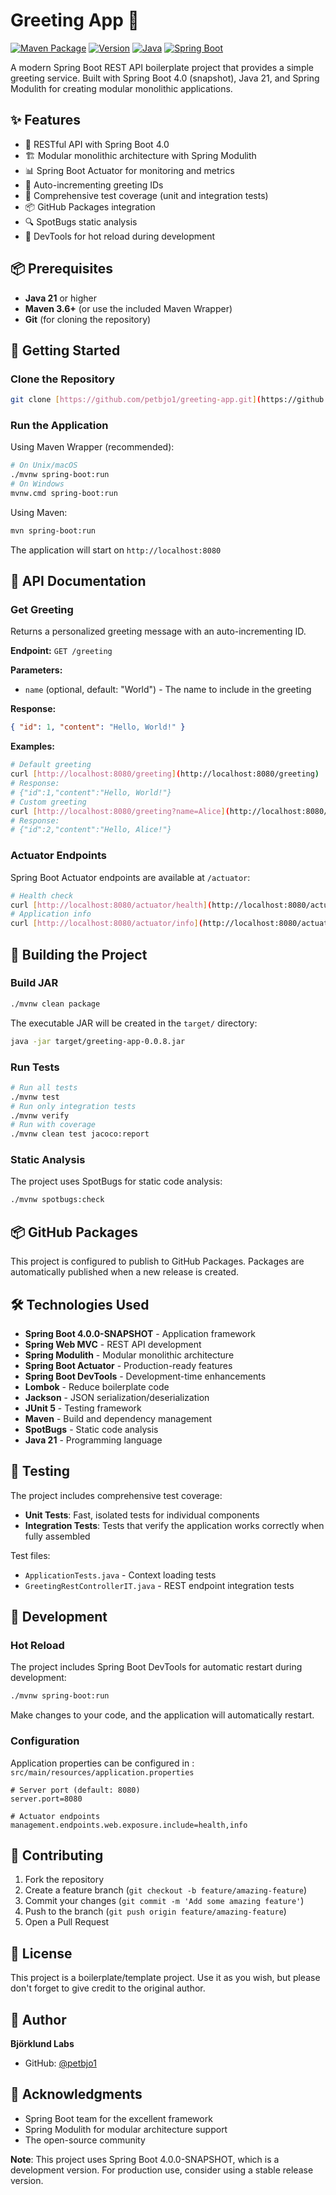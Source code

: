 # Greeting App 👋

[![Maven Package](https://github.com/petbjo1/greeting-app/actions/workflows/maven-publish.yml/badge.svg)](https://github.com/petbjo1/greeting-app/actions/workflows/maven-publish.yml)
[![Version](https://img.shields.io/badge/version-0.0.8-blue.svg)](https://github.com/petbjo1/greeting-app)
[![Java](https://img.shields.io/badge/Java-21-orange.svg)](https://www.oracle.com/java/)
[![Spring Boot](https://img.shields.io/badge/Spring%20Boot-4.0.0--SNAPSHOT-brightgreen.svg)](https://spring.io/projects/spring-boot)

A modern Spring Boot REST API boilerplate project that provides a simple greeting service. Built with Spring Boot 4.0 (snapshot), Java 21, and Spring Modulith for creating modular monolithic applications.

## ✨ Features

- 🚀 RESTful API with Spring Boot 4.0
- 🏗️ Modular monolithic architecture with Spring Modulith
- 📊 Spring Boot Actuator for monitoring and metrics
- 🔄 Auto-incrementing greeting IDs
- 🧪 Comprehensive test coverage (unit and integration tests)
- 📦 GitHub Packages integration
- 🔍 SpotBugs static analysis
- 🔧 DevTools for hot reload during development

## 📦 Prerequisites

- **Java 21** or higher
- **Maven 3.6+** (or use the included Maven Wrapper)
- **Git** (for cloning the repository)

## 🚀 Getting Started

### Clone the Repository
```bash
git clone [https://github.com/petbjo1/greeting-app.git](https://github.com/petbjo1/greeting-app.git) cd greeting-app
``` 

### Run the Application

Using Maven Wrapper (recommended):
```bash
# On Unix/macOS
./mvnw spring-boot:run
# On Windows
mvnw.cmd spring-boot:run
``` 

Using Maven:
```bash 
mvn spring-boot:run
``` 

The application will start on `http://localhost:8080`

## 📖 API Documentation

### Get Greeting

Returns a personalized greeting message with an auto-incrementing ID.

**Endpoint:** `GET /greeting`

**Parameters:**
- `name` (optional, default: "World") - The name to include in the greeting

**Response:**
```json 
{ "id": 1, "content": "Hello, World!" }
``` 

**Examples:**
```bash
# Default greeting
curl [http://localhost:8080/greeting](http://localhost:8080/greeting)
# Response:
# {"id":1,"content":"Hello, World!"}
# Custom greeting
curl [http://localhost:8080/greeting?name=Alice](http://localhost:8080/greeting?name=Alice)
# Response:
# {"id":2,"content":"Hello, Alice!"}
``` 

### Actuator Endpoints

Spring Boot Actuator endpoints are available at `/actuator`:
```bash
# Health check
curl [http://localhost:8080/actuator/health](http://localhost:8080/actuator/health)
# Application info
curl [http://localhost:8080/actuator/info](http://localhost:8080/actuator/info)
```

## 🔨 Building the Project

### Build JAR
```bash 
./mvnw clean package
``` 

The executable JAR will be created in the `target/` directory:
```bash 
java -jar target/greeting-app-0.0.8.jar
``` 

### Run Tests
```bash
# Run all tests
./mvnw test
# Run only integration tests
./mvnw verify
# Run with coverage
./mvnw clean test jacoco:report
``` 

### Static Analysis

The project uses SpotBugs for static code analysis:
```bash 
./mvnw spotbugs:check
``` 

## 📦 GitHub Packages

This project is configured to publish to GitHub Packages. Packages are automatically published when a new release is created.

## 🛠️ Technologies Used

- **Spring Boot 4.0.0-SNAPSHOT** - Application framework
- **Spring Web MVC** - REST API development
- **Spring Modulith** - Modular monolithic architecture
- **Spring Boot Actuator** - Production-ready features
- **Spring Boot DevTools** - Development-time enhancements
- **Lombok** - Reduce boilerplate code
- **Jackson** - JSON serialization/deserialization
- **JUnit 5** - Testing framework
- **Maven** - Build and dependency management
- **SpotBugs** - Static code analysis
- **Java 21** - Programming language

## 🧪 Testing

The project includes comprehensive test coverage:

- **Unit Tests**: Fast, isolated tests for individual components
- **Integration Tests**: Tests that verify the application works correctly when fully assembled

Test files:
- `ApplicationTests.java` - Context loading tests
- `GreetingRestControllerIT.java` - REST endpoint integration tests

## 🔧 Development

### Hot Reload

The project includes Spring Boot DevTools for automatic restart during development:

```bash
./mvnw spring-boot:run
```

Make changes to your code, and the application will automatically restart.

### Configuration

Application properties can be configured in : `src/main/resources/application.properties`
```properties
# Server port (default: 8080)
server.port=8080

# Actuator endpoints
management.endpoints.web.exposure.include=health,info
```

## 🤝 Contributing
1. Fork the repository
2. Create a feature branch (`git checkout -b feature/amazing-feature`)
3. Commit your changes (`git commit -m 'Add some amazing feature'`)
4. Push to the branch (`git push origin feature/amazing-feature`)
5. Open a Pull Request

## 📄 License
This project is a boilerplate/template project. Use it as you wish, but please don't forget to give credit to the original author.

## 👤 Author
**Björklund Labs**
- GitHub: [@petbjo1](https://github.com/petbjo1)

## 🙏 Acknowledgments
- Spring Boot team for the excellent framework
- Spring Modulith for modular architecture support
- The open-source community

**Note**: This project uses Spring Boot 4.0.0-SNAPSHOT, which is a development version. For production use, consider using a stable release version.
